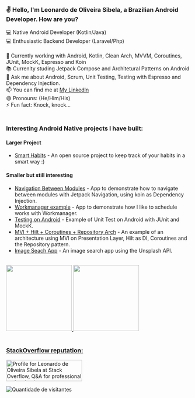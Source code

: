 ### ✌️ Hello, I'm Leonardo de Oliveira Sibela, a Brazilian Android Developer. How are you?
:computer: Native Android Developer (Kotlin/Java) <br>
:computer: Enthusiastic Backend Developer (Laravel/Php) <br>
 <br>
🔭 Currently working with Android, Kotlin, Clean Arch, MVVM, Coroutines, JUnit, MockK, Espresso and Koin <br>
📚 Currenlty studing Jetpack Compose and Architetural Patterns on Android <br>
💬 Ask me about Android, Scrum, Unit Testing, Testing with Espresso and Dependency Injection. <br>
📫 You can find me at [My LinkedIn](https://www.linkedin.com/in/leonardosibela/) <br>
😄 Pronouns: (He/Him/His) <br>
⚡ Fun fact: Knock, knock... <br>
 <br>
 
### Interesting Android Native projects I have built:

#### Larger Project
- [Smart Habits](https://github.com/leonardosibela/smart-habits) - An open source project to keep track of your habits in a smart way :)

#### Smaller but still interesting
- [Navigation Between Modules](https://github.com/leonardosibela/navigation-between-modules) - App to demonstrate how to navigate between modules with Jetpack Navigation, using koin as Dependency Injection.
- [Workmanager example](https://github.com/leonardosibela/work-manager) - App to demonstrate how I like to schedule works with Workmanager.
- [Testing on Android](https://github.com/leonardosibela/testing-on-android) - Example of Unit Test on Android with JUnit and MockK.
- [MVI + Hilt + Coroutines + Repository Arch](https://github.com/leonardosibela/mvi-hilt-coroutines-repository-architecture) - An example of an architecture using MVI on Presentation Layer, Hilt as DI, Coroutines and the Repository pattern. 
- [Image Seach App](https://github.com/leonardosibela/image-search-app) - An image search app using the Unsplash API.

<br>
<div>
  <a href="https://github.com/leonardosibela">
  <img height="180em" src="https://github-readme-stats.vercel.app/api?username=leonardosibela&show_icons=true&theme=dracula&include_all_commits=true&count_private=true"/>
  <img height="180em" src="https://github-readme-stats.vercel.app/api/top-langs/?username=leonardosibela&layout=compact&langs_count=7&theme=dracula&hide=html"/>
</div>
<br>

### StackOverflow reputation: 
[<a href="https://stackoverflow.com/users/3590155/leonardo-de-oliveira-sibela"><img src="https://stackoverflow.com/users/flair/3590155.png?theme=dark" width="208" height="58" alt="Profile for Leonardo de Oliveira Sibela at Stack Overflow, Q&amp;A for professional and enthusiast programmer" title="profile for Leonardo de Oliveira Sibela at Stack Overflow, Q&amp;A for professional and enthusiast programmer"></a>](https://stackoverflow.com/users/2857200/RealityExpander)
 
 ![Quantidade de visitantes](https://komarev.com/ghpvc/?username=leonardosibela)
